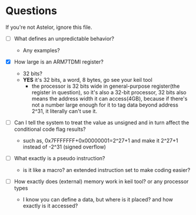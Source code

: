 # Questions
If you're not Astelor, ignore this file.
- [ ] What defines an unpredictable behavior?
  - Any examples?
- [x] How large is an ARM7TDMI register?
  - 32 bits?
  - **YES** it's 32 bits, a word, 8 bytes, go see your keil tool
    - the processor is 32 bits wide in general-purpose register(the register in question), so it's also a 32-bit processor, 32 bits also means the address width it can access(4GB), because if there's not a number large enough for it to tag data beyond address 2^31, it literally can't use it.

- [ ] Can I tell the system to treat the value as unsigned and in turn affect the conditional code flag results?
  - such as, 0x7FFFFFFF+0x00000001=2^27+1 and make it 2^27+1 instead of -2^31 (signed overflow)
- [ ] What exactly is a pseudo instruction?
  - is it like a macro? an extended instruction set to make coding easier?
- [ ] How exactly does (external) memory work in keil tool? or any processor types
  - I know you can define a data, but where is it placed? and how exactly is it accessed?

